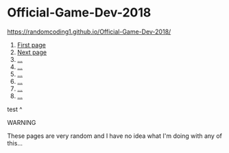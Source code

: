 # Official-Game-Dev-2018

https://randomcoding1.github.io/Official-Game-Dev-2018/

<ol>
<li><a href="T3A01-click.html">First page</a></li>
<li><a href="T3A01-click part2.html">Next page</a></li>
<li><a href="*">...</a></li>
<li><a href="*">...</a></li>
<li><a href="*">...</a></li>
<li><a href="*">...</a></li>
<li><a href="*">...</a></li>
<li><a href="*">...</a></li>
</ol>

test ^

WARNING

These pages are very random and I have no idea what I'm doing with any of this...

